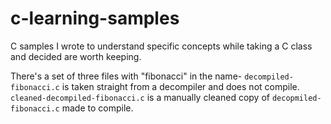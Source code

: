 # c-learning-samples
C samples I wrote to understand specific concepts while taking a C class and decided are worth keeping. 

There's a set of three files with "fibonacci" in the name- `decompiled-fibonacci.c` is taken straight from a decompiler and does not compile. `cleaned-decompiled-fibonacci.c` is a manually cleaned copy of `decopmiled-fibonacci.c` made to compile.
